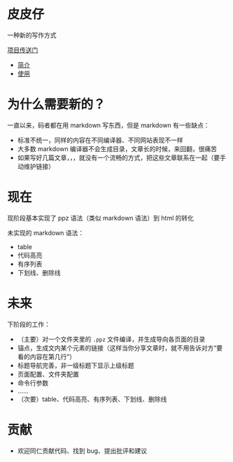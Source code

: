 # 皮皮仔
一种新的写作方式

[项目传送门](https://github.com/daGaiGuanYu/ppz)

+ [简介](https://dagaiguanyu.github.io/ppz/doc/dist/index/index.html)
+ [使用](https://dagaiguanyu.github.io/ppz/doc/dist/how2use/)

# 为什么需要新的？
一直以来，码者都在用 markdown 写东西，但是 markdown 有一些缺点：
+ 标准不统一，同样的内容在不同编译器、不同网站表现不一样
+ 大多数 markdown 编译器不会生成目录，文章长的时候，来回翻，很痛苦
+ 如果写好几篇文章，，，就没有一个流畅的方式，把这些文章联系在一起（要手动维护链接）

# 现在
现阶段基本实现了 ppz 语法（类似 markdown 语法）到 html 的转化

未实现的 markdown 语法：
+ table
+ 代码高亮
+ 有序列表
+ 下划线、删除线

# 未来
下阶段的工作：
+ （主要）对一个文件夹里的 ```.ppz``` 文件编译，并生成导向各页面的目录
+ 锚点，生成文内某个元素的链接（这样当你分享文章时，就不用告诉对方“要看的内容在第几行”）
+ 标题导航完善，非一级标题下显示上级标题
+ 页面配置、文件夹配置
+ 命令行参数
+ ......
+ （次要）table、代码高亮、有序列表、下划线、删除线

# 贡献
+ 欢迎同仁贡献代码、找到 bug、提出批评和建议